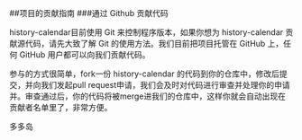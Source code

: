 ##项目的贡献指南
###通过 Github 贡献代码

history-calendar目前使用 Git 来控制程序版本，如果你想为 history-calendar 贡献源代码，请先大致了解 Git 的使用方法。我们目前把项目托管在 GitHub 上，任何 GitHub 用户都可以向我们贡献代码。

参与的方式很简单，fork一份 history-calendar 的代码到你的仓库中，修改后提交，并向我们发起pull request申请，我们会及时对代码进行审查并处理你的申请并。审查通过后，你的代码将被merge进我们的仓库中，这样你就会自动出现在贡献者名单里了，非常方便。      

多多岛
